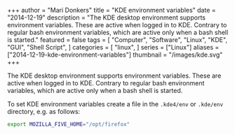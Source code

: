 +++
author = "Mari Donkers"
title = "KDE environment variables"
date = "2014-12-19"
description = "The KDE desktop environment supports environment variables. These are active when logged in to KDE. Contrary to regular bash environment variables, which are active only when a bash shell is started."
featured = false
tags = [
    "Computer",
    "Software",
    "Linux",
    "KDE",
    "GUI",
    "Shell Script",
]
categories = [
    "linux",
]
series = ["Linux"]
aliases = ["2014-12-19-kde-environment-variables"]
thumbnail = "/images/kde.svg"
+++

The KDE desktop environment supports environment variables. These are active when logged in to KDE. Contrary to regular bash environment variables, which are active only when a bash shell is started.
<!--more-->

To set KDE environment variables create a file in the `.kde4/env` or `.kde/env` directory, e.g. as follows:

``` bash
export MOZILLA_FIVE_HOME="/opt/firefox"
```
